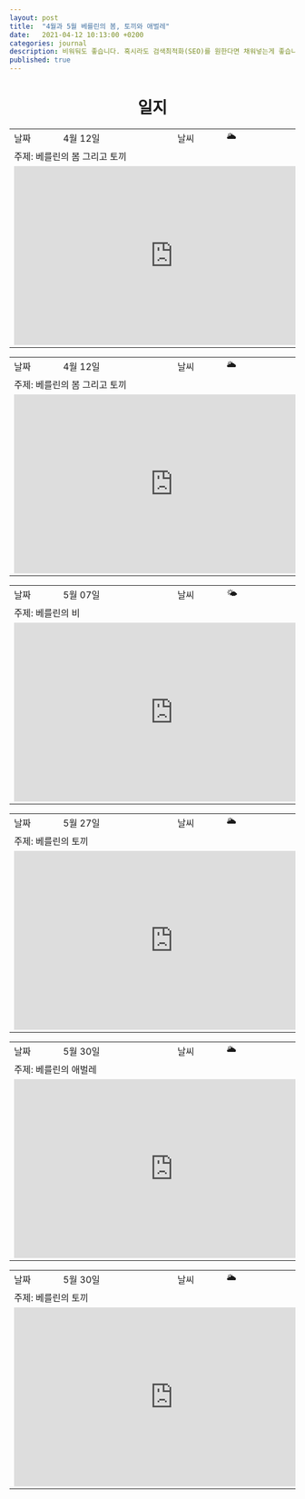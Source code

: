 ```yaml
---
layout: post
title:  "4월과 5월 베를린의 봄, 토끼와 애벌레"
date:   2021-04-12 10:13:00 +0200
categories: journal
description: 비워둬도 좋습니다. 혹시라도 검색최적화(SEO)를 원한다면 채워넣는게 좋습니다.
published: true
---
```

 
<h1 style='text-align:center;font-weight:bold;'>일지</h1>

<table>

  <tr>
    <td style="width: 15%;" >날짜</td>
    <td style="width: 35%;" >4월 12일</td>
    <td style="width: 15%;" >날씨</td>
    <td style="width: 35%;" >&#127781; </td>
  </tr>
  <tr><td colspan=4> 주제: 베를린의 봄 그리고 토끼 </td></tr>
  <tr><td colspan=4> 
<iframe width="560" height="315" src="https://www.youtube.com/embed/uEy8TeC0dFA" title="YouTube video player" frameborder="0" allow="accelerometer; autoplay; clipboard-write; encrypted-media; gyroscope; picture-in-picture" allowfullscreen></iframe>
</td></tr>
</table>

<table>

  <tr>
    <td style="width: 15%;" >날짜</td>
    <td style="width: 35%;" >4월 12일</td>
    <td style="width: 15%;" >날씨</td>
    <td style="width: 35%;" >&#127781; </td>
  </tr>
  <tr><td colspan=4> 주제: 베를린의 봄 그리고 토끼 </td></tr>
  <tr><td colspan=4> 
<iframe width="560" height="315" src="https://www.youtube.com/embed/-RPNQ9VnC2g" title="YouTube video player" frameborder="0" allow="accelerometer; autoplay; clipboard-write; encrypted-media; gyroscope; picture-in-picture" allowfullscreen></iframe>
</td></tr>
</table>

<table>

  <tr>
    <td style="width: 15%;" >날짜</td>
    <td style="width: 35%;" >5월 07일</td>
    <td style="width: 15%;" >날씨</td>
    <td style="width: 35%;" >&#127780; </td>
  </tr>
  <tr><td colspan=4> 주제: 베를린의 비 </td></tr>
  <tr><td colspan=4> 
<iframe width="560" height="315" src="https://www.youtube.com/embed/ckFGqO4vZto" title="YouTube video player" frameborder="0" allow="accelerometer; autoplay; clipboard-write; encrypted-media; gyroscope; picture-in-picture" allowfullscreen></iframe>
</td></tr>
</table>

<table>

  <tr>
    <td style="width: 15%;" >날짜</td>
    <td style="width: 35%;" >5월 27일</td>
    <td style="width: 15%;" >날씨</td>
    <td style="width: 35%;" >&#127781; </td>
  </tr>
  <tr><td colspan=4> 주제: 베를린의 토끼 </td></tr>
  <tr><td colspan=4> 
<iframe width="560" height="315" src="https://www.youtube.com/embed/6b9F9Xp5c0c" title="YouTube video player" frameborder="0" allow="accelerometer; autoplay; clipboard-write; encrypted-media; gyroscope; picture-in-picture" allowfullscreen></iframe>
</td></tr>
</table>

<table>

  <tr>
    <td style="width: 15%;" >날짜</td>
    <td style="width: 35%;" >5월 30일</td>
    <td style="width: 15%;" >날씨</td>
    <td style="width: 35%;" >&#127781; </td>
  </tr>
  <tr><td colspan=4> 주제: 베를린의 애벌레 </td></tr>
  <tr><td colspan=4> 
<iframe width="560" height="315" src="https://www.youtube.com/embed/0Q_2opTYQ60" title="YouTube video player" frameborder="0" allow="accelerometer; autoplay; clipboard-write; encrypted-media; gyroscope; picture-in-picture" allowfullscreen></iframe>
</td></tr>
</table>

<table>

  <tr>
    <td style="width: 15%;" >날짜</td>
    <td style="width: 35%;" >5월 30일</td>
    <td style="width: 15%;" >날씨</td>
    <td style="width: 35%;" >&#127781; </td>
  </tr>
  <tr><td colspan=4> 주제: 베를린의 토끼 </td></tr>
  <tr><td colspan=4> 
<iframe width="560" height="315" src="https://www.youtube.com/embed/FyojEk_jCQI" title="YouTube video player" frameborder="0" allow="accelerometer; autoplay; clipboard-write; encrypted-media; gyroscope; picture-in-picture" allowfullscreen></iframe>
</td></tr>
</table>
